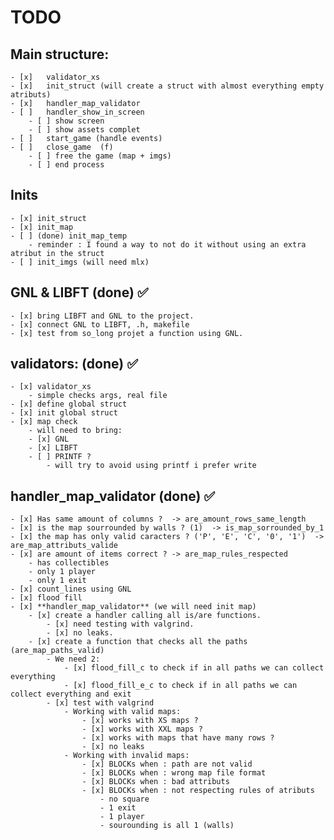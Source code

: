 # TODO



## Main structure:
	- [x]	validator_xs
	- [x]	init_struct	(will create a struct with almost everything empty atributs)
	- [x]	handler_map_validator
	- [ ]	handler_show_in_screen 
		- [ ] show screen
		- [ ] show assets complet
	- [ ]	start_game (handle events)
	- [ ]	close_game	(f)
		- [ ] free the game (map + imgs)
		- [ ] end process

## Inits 
	- [x] init_struct
	- [x] init_map
	- [ ] (done) init_map_temp
		- reminder : I found a way to not do it without using an extra atribut in the struct
	- [ ] init_imgs (will need mlx)


## GNL & LIBFT (done) ✅
	- [x] bring LIBFT and GNL to the project. 
	- [x] connect GNL to LIBFT, .h, makefile
	- [x] test from so_long projet a function using GNL.

## validators:  (done) ✅
	- [x] validator_xs
		- simple checks args, real file
	- [x] define global struct
	- [x] init global struct
	- [x] map check
		- will need to bring:
		- [x] GNL 
		- [x] LIBFT 
		- [ ] PRINTF ?
			- will try to avoid using printf i prefer write

##  handler_map_validator (done) ✅
	- [x] Has same amount of columns ?  -> are_amount_rows_same_length
	- [x] is the map sourrounded by walls ? (1)  -> is_map_sorrounded_by_1
	- [x] the map has only valid caracters ? ('P', 'E', 'C', '0', '1')  -> are_map_attributs_valide
	- [x] are amount of items correct ? -> are_map_rules_respected
		- has collectibles 
		- only 1 player
		- only 1 exit
	- [x] count_lines using GNL
	- [x] flood fill
	- [x] **handler_map_validator** (we will need init map)
		- [x] create a handler calling all is/are functions.
			- [x] need testing with valgrind.
			- [x] no leaks.
		- [x] create a function that checks all the paths (are_map_paths_valid)
			- We need 2: 
				- [x] flood_fill_c to check if in all paths we can collect everything
				- [x] flood_fill_e_c to check if in all paths we can collect everything and exit
			- [x] test with valgrind
				- Working with valid maps: 
					- [x] works with XS maps ?
					- [x] works with XXL maps ?
					- [x] works with maps that have many rows ?
					- [x] no leaks
				- Working with invalid maps:
					- [x] BLOCKs when : path are not valid
					- [x] BLOCKs when : wrong map file format
					- [x] BLOCKs when : bad attributs
					- [x] BLOCKs when : not respecting rules of atributs 
						- no square
						- 1 exit
						- 1 player
						- sourounding is all 1 (walls)


